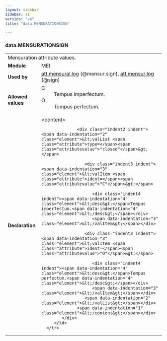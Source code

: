 ```yaml
---
layout: sidebar
sidebar: s1
version: "v4"
title: "data.MENSURATIONSIGN"

---
```


<div class="macroSpec">
   <h3 id="data.MENSURATIONSIGN">data.MENSURATIONSIGN</h3>
   <table class="wovenodd">
      <tr>
         <td colspan="2" class="wovenodd-col2">Mensuration attribute values.</td>
      </tr>
      <tr>
         <td class="wovenodd-col1"><strong>Module</strong></td>
         <td class="wovenodd-col2">MEI</td>
      </tr>
      <tr>
         <td class="wovenodd-col1"><strong>Used by</strong></td>
         <td class="wovenodd-col2">
            <div class="parent"><a class="link_odd_classSpec" href="{{ site.baseurl }}/{{ page.version }}/attribute-classes/att.mensural.log.html">att.mensural.log</a> (@mensur.sign), <a class="link_odd_classSpec" href="{{ site.baseurl }}/{{ page.version }}/attribute-classes/att.mensur.log.html">att.mensur.log</a> (@sign)
            </div>
         </td>
      </tr>
      <tr>
         <td class="wovenodd-col1"><strong>Allowed values</strong></td>
         <td class="wovenodd-col2">
            <dl>
               <dt>C</dt>
               <dd>Tempus imperfectum.</dd>
               <dt>O</dt>
               <dd>Tempus perfectum.</dd>
            </dl>
         </td>
      </tr>
      <tr>
         <td class="wovenodd-col1"><strong>Declaration</strong></td>
         <td class="wovenodd-col2">
            <div xml:space="preserve" class="pre">
               <div class="indent1 indent"><span data-indentation="1" class="element">&lt;content&gt;</span>
                  
                  <div class="indent2 indent"><span data-indentation="2" class="element">&lt;valList <span class="attribute">type=</span><span class="attributevalue">"closed"</span>&gt;</span>
                     
                     <div class="indent3 indent"><span data-indentation="3" class="element">&lt;valItem <span class="attribute">ident=</span><span class="attributevalue">"C"</span>&gt;</span>
                        
                        <div class="indent4 indent"><span data-indentation="4" class="element">&lt;desc&gt;</span>Tempus imperfectum.<span data-indentation="4" class="element">&lt;/desc&gt;</span></div>
                        <span data-indentation="3" class="element">&lt;/valItem&gt;</span></div>
                     
                     <div class="indent3 indent"><span data-indentation="3" class="element">&lt;valItem <span class="attribute">ident=</span><span class="attributevalue">"O"</span>&gt;</span>
                        
                        <div class="indent4 indent"><span data-indentation="4" class="element">&lt;desc&gt;</span>Tempus perfectum.<span data-indentation="4" class="element">&lt;/desc&gt;</span></div>
                        <span data-indentation="3" class="element">&lt;/valItem&gt;</span></div>
                     <span data-indentation="2" class="element">&lt;/valList&gt;</span></div>
                  <span data-indentation="1" class="element">&lt;/content&gt;</span></div>
            </div>
         </td>
      </tr>
   </table>
</div>